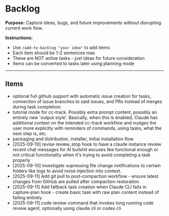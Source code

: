 # Backlog

**Purpose:** Capture ideas, bugs, and future improvements without disrupting current work flow.

**Instructions:**
- Use `/add-to-backlog "your idea"` to add items
- Each item should be 1-2 sentences max
- These are NOT active tasks - just ideas for future consideration
- Items can be converted to tasks later using planning mode

---

## Items

<!-- Items will be added below -->
- optional full github support with automatic issue creation for tasks, connection of issue branches to said issues, and PRs instead of merges during task completion.
- tutorial mode for cc-track. Possibly extra prompt content, possibly an entirely new 'output style'. Basically, when this is enabled, Claude has additional context on the intended cc-track workflow and nudges the user more explicitly with reminders of commands, using tasks, what the next step is, etc.
- packaging and distribution, installer, initial installation flow.
- [2025-09-10] revise review_stop hook to have a claude instance review recent chat messages for AI bullshit excuses like functional enough or not critical functionality when it's trying to avoid completing a task properly
- [2025-09-10] investigate supressing file change notifications to certain folders like logs to avoid noise injection into context.
- [2025-09-11] Add git pull to post-compaction workflow - ensure latest changes from GitHub are pulled after compaction restoration
- [2025-09-11] Add fallback task creation when Claude CLI fails in capture-plan hook - create basic task with raw plan content instead of failing entirely
- [2025-09-11] code review command that invokes long running code review agent, optionally using claude cli or codex cli
